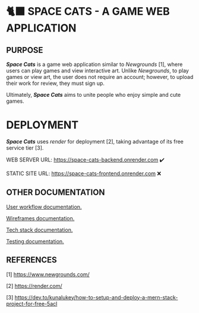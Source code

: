 # 🐈‍⬛ SPACE CATS - A GAME WEB APPLICATION

## PURPOSE

_**Space Cats**_ is a game web application similar to _Newgrounds_ [1], where users can play games and view interactive art. Unlike _Newgrounds_, to play games or view art, the user does not require an account; however, to upload their work for review, they must sign up.

Ultimately, _**Space Cats**_ aims to unite people who enjoy simple and cute games.

# DEPLOYMENT

_**Space Cats**_ uses _render_ for deployment [2], taking advantage of its free service tier [3].

WEB SERVER URL: https://space-cats-backend.onrender.com ✔️

STATIC SITE URL: https://space-cats-frontend.onrender.com ❌

## OTHER DOCUMENTATION

[User workflow documentation.](docs/design/user_flow.md)

[Wireframes documentation.](docs/design/wireframes.md)

[Tech stack documentation.](docs/tech/tech_stack.md)

[Testing documentation.](docs/tech/discarded_tech.md)

## REFERENCES

[1] https://www.newgrounds.com/

[2] https://render.com/

[3] https://dev.to/kunalukey/how-to-setup-and-deploy-a-mern-stack-project-for-free-5acl
